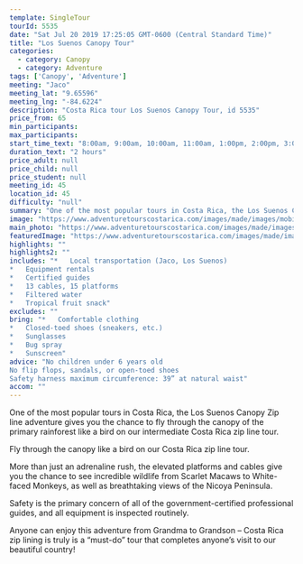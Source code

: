 ```yaml
---
template: SingleTour
tourId: 5535
date: "Sat Jul 20 2019 17:25:05 GMT-0600 (Central Standard Time)"
title: "Los Suenos Canopy Tour"
categories: 
  - category: Canopy
  - category: Adventure
tags: ['Canopy', 'Adventure']
meeting: "Jaco"
meeting_lat: "9.65596"
meeting_lng: "-84.6224"
description: "Costa Rica tour Los Suenos Canopy Tour, id 5535"
price_from: 65
min_participants: 
max_participants: 
start_time_text: "8:00am, 9:00am, 10:00am, 11:00am, 1:00pm, 2:00pm, 3:00pm"
duration_text: "2 hours"
price_adult: null
price_child: null
price_student: null
meeting_id: 45
location_id: 45
difficulty: "null"
summary: "One of the most popular tours in Costa Rica, the Los Suenos Canopy Zip line adventure gives you the chance to fly through the…"
image: "https://www.adventuretourscostarica.com/images/made/images/mobile/los-suenos-canopy_m_320_250_c1.jpg"
main_photo: "https://www.adventuretourscostarica.com/images/made/images/mobile/los-suenos-canopy_m_320_250_c1.jpg"
featuredImage: "https://www.adventuretourscostarica.com/images/made/images/mobile/los-suenos-canopy_m_320_250_c1.jpg"
highlights: ""
highlights2: ""
includes: "*   Local transportation (Jaco, Los Suenos)
*   Equipment rentals
*   Certified guides
*   13 cables, 15 platforms
*   Filtered water
*   Tropical fruit snack"
excludes: ""
bring: "*   Comfortable clothing
*   Closed-toed shoes (sneakers, etc.)
*   Sunglasses
*   Bug spray
*   Sunscreen"
advice: "No children under 6 years old  
No flip flops, sandals, or open-toed shoes  
Safety harness maximum circumference: 39” at natural waist"
accom: ""
---
```

One of the most popular tours in Costa Rica, the Los Suenos Canopy Zip line adventure gives you the chance to fly through the canopy of the primary rainforest like a bird on our intermediate Costa Rica zip line tour.

Fly through the canopy like a bird on our Costa Rica zip line tour.

More than just an adrenaline rush, the elevated platforms and cables give you the chance to see incredible wildlife from Scarlet Macaws to White-faced Monkeys, as well as breathtaking views of the Nicoya Peninsula.

Safety is the primary concern of all of the government-certified professional guides, and all equipment is inspected routinely.

Anyone can enjoy this adventure from Grandma to Grandson – Costa Rica zip lining is truly is a “must-do” tour that completes anyone’s visit to our beautiful country!